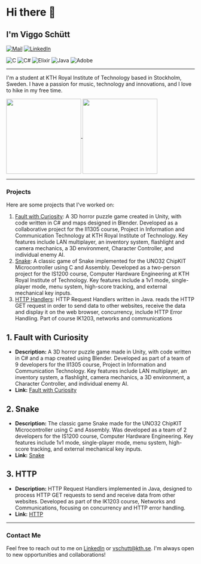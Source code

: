 
<!-- Your GitHub README -->
<!-- Headings -->
# Hi there 👋
## I'm Viggo Schütt


<!-- Badges -->
[![Mail](https://img.shields.io/badge/Mail-vschutt@kth.se-blue?style=flat-square&logo=appveyor)](mailto:vschutt@kth.se)
[![LinkedIn](https://img.shields.io/badge/LinkedIn-Viggo_Schütt-blue?style=flat-square&logo=appveyor)](https://linkedin.com/in/viggo-ossian-schütt-2a888b2b3)  <br/>

![C](https://img.shields.io/badge/c-%2300599C.svg?style=for-the-badge&logo=c&logoColor=white) ![C#](https://img.shields.io/badge/c%23-%23239120.svg?style=for-the-badge&logo=csharp&logoColor=white) ![Elixir](https://img.shields.io/badge/elixir-%234B275F.svg?style=for-the-badge&logo=elixir&logoColor=white) ![Java](https://img.shields.io/badge/java-%23ED8B00.svg?style=for-the-badge&logo=openjdk&logoColor=white) ![Adobe](https://img.shields.io/badge/adobe-%23FF0000.svg?style=for-the-badge&logo=adobe&logoColor=white)

---

<!-- Introduction -->
I'm a student at KTH Royal Institute of Technology based in Stockholm, Sweden. I have a passion for music, technology and innovations, and I love to hike in my free time.

<!-- GitHub Stats -->
<a href="https://github-readme-stats.vercel.app/api?username=VicassoS&theme=transparent">
  <img height=200 align="center" src="https://github-readme-stats.vercel.app/api?username=VicassoS&theme=transparent" />
</a>
<a href="https://github-readme-stats.vercel.app/api/top-langs?username=VicassoS&layout=compact&langs_count=8&card_width=300&theme=transparent">
  <img height=200 align="center" src="https://github-readme-stats.vercel.app/api/top-langs?username=VicassoS&layout=compact&langs_count=8&card_width=300&theme=transparent" />
</a>

---

<!-- Projects -->
### Projects

Here are some projects that I've worked on:

1. [Fault with Curiosity](https://github.com/CodenameAlphamale/FaultWithCuriosity): A 3D horror puzzle game created in Unity, with code written in C# and maps designed in Blender. Developed as a collaborative project for the II1305 course, Project in Information and Communication Technology at KTH Royal Institute of Technology. Key features include LAN multiplayer, an inventory system, flashlight and camera mechanics, a 3D environment, Character Controller, and individual enemy AI. 
2. [Snake](https://github.com/VicassoS/IS1200-Datorteknik/tree/main/miniprojekt): A classic game of Snake implemented for the UNO32 ChipKIT Microcontroller using C and Assembly. Developed as a two-person project for the IS1200 course, Computer Hardware Engineering at KTH Royal Institute of Technology. Key features include a 1v1 mode, single-player mode, menu system, high-score tracking, and external mechanical key inputs. 
3. [HTTP Handlers](https://github.com/VicassoS/IK1203-Natverk-och-kommunikation): HTTP Request Handlers written in Java. reads the HTTP GET request in order to send data to other websites, receive the data and display it on the web browser, concurrency,  include HTTP Error Handling. Part of course IK1203, networks and communications  

## 1. Fault with Curiosity
- **Description:** A 3D horror puzzle game made in Unity, with code written in C# and a map created using Blender. Developed as part of a team of 9 developers for the II1305 course, Project in Information and Communication Technology. Key features include LAN multiplayer, an inventory system, a flashlight, camera mechanics, a 3D environment, a Character Controller, and individual enemy AI.
- **Link:** [Fault with Curiosity](https://github.com/CodenameAlphamale/FaultWithCuriosity)

## 2. Snake
- **Description:** The classic game Snake made for the UNO32 ChipKIT Microcontroller using C and Assembly. Was developed as a team of 2 developers for the IS1200 course, Computer Hardware Engineering. Key features include 1v1 mode, single-player mode, menu system, high-score tracking, and external mechanical key inputs.
- **Link:** [Snake](https://github.com/VicassoS/IS1200-Datorteknik/tree/main/miniprojekt)

## 3. HTTP
- **Description:** HTTP Request Handlers implemented in Java, designed to process HTTP GET requests to send and receive data from other websites. Developed as part of the IK1203 course, Networks and Communications, focusing on concurrency and HTTP error handling.
- **Link:** [HTTP](https://github.com/VicassoS/IK1203-Natverk-och-kommunikation)

---

<!-- Contact Me -->
### Contact Me

Feel free to reach out to me on [LinkedIn](https://linkedin.com/in/viggo-ossian-schütt-2a888b2b3) or [vschutt@kth.se](mailto:vschutt@kth.se). I'm always open to new opportunities and collaborations!

